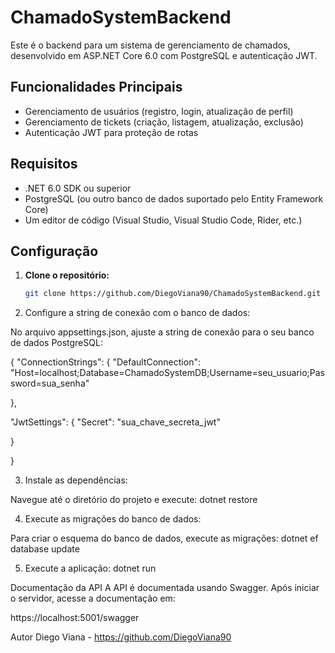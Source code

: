 # ChamadoSystemBackend

Este é o backend para um sistema de gerenciamento de chamados, desenvolvido em ASP.NET Core 6.0 com PostgreSQL e autenticação JWT.

## Funcionalidades Principais

- Gerenciamento de usuários (registro, login, atualização de perfil)
- Gerenciamento de tickets (criação, listagem, atualização, exclusão)
- Autenticação JWT para proteção de rotas

## Requisitos

- .NET 6.0 SDK ou superior
- PostgreSQL (ou outro banco de dados suportado pelo Entity Framework Core)
- Um editor de código (Visual Studio, Visual Studio Code, Rider, etc.)

## Configuração

1. **Clone o repositório:**

   ```bash
   git clone https://github.com/DiegoViana90/ChamadoSystemBackend.git


2. Configure a string de conexão com o banco de dados:

No arquivo appsettings.json, ajuste a string de conexão para o seu banco de dados PostgreSQL:

{
  "ConnectionStrings": {
    "DefaultConnection": "Host=localhost;Database=ChamadoSystemDB;Username=seu_usuario;Password=sua_senha"
    
  },
  
  "JwtSettings": {
    "Secret": "sua_chave_secreta_jwt"
  
  }
  
}

3.  Instale as dependências:

 Navegue até o diretório do projeto e execute:
 dotnet restore


4. Execute as migrações do banco de dados:

Para criar o esquema do banco de dados, execute as migrações:
dotnet ef database update

5. Execute a aplicação:
dotnet run

Documentação da API
A API é documentada usando Swagger. Após iniciar o servidor, acesse a documentação em:

https://localhost:5001/swagger

Autor
Diego Viana - https://github.com/DiegoViana90
